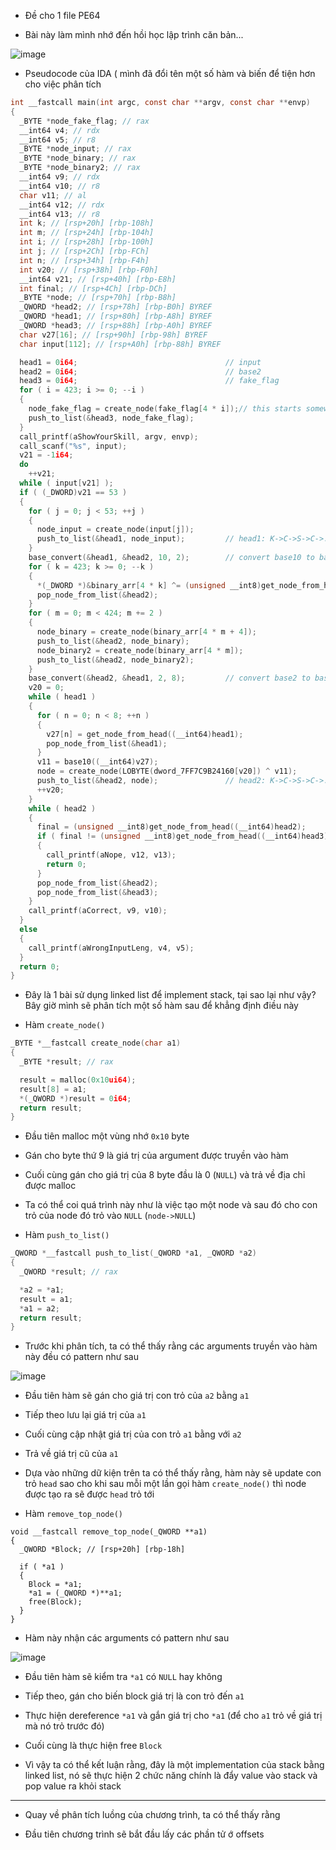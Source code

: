 - Đề cho 1 file PE64

- Bài này làm mình nhớ đến hồi học lập trình căn bản...

![image](https://github.com/user-attachments/assets/ed0f09fb-bf4a-4059-bbf6-3439463044fb)


- Pseudocode của IDA ( mình đã đổi tên một số hàm và biến để tiện hơn cho việc phân tích

```C
int __fastcall main(int argc, const char **argv, const char **envp)
{
  _BYTE *node_fake_flag; // rax
  __int64 v4; // rdx
  __int64 v5; // r8
  _BYTE *node_input; // rax
  _BYTE *node_binary; // rax
  _BYTE *node_binary2; // rax
  __int64 v9; // rdx
  __int64 v10; // r8
  char v11; // al
  __int64 v12; // rdx
  __int64 v13; // r8
  int k; // [rsp+20h] [rbp-108h]
  int m; // [rsp+24h] [rbp-104h]
  int i; // [rsp+28h] [rbp-100h]
  int j; // [rsp+2Ch] [rbp-FCh]
  int n; // [rsp+34h] [rbp-F4h]
  int v20; // [rsp+38h] [rbp-F0h]
  __int64 v21; // [rsp+40h] [rbp-E8h]
  int final; // [rsp+4Ch] [rbp-DCh]
  _BYTE *node; // [rsp+70h] [rbp-B8h]
  _QWORD *head2; // [rsp+78h] [rbp-B0h] BYREF
  _QWORD *head1; // [rsp+80h] [rbp-A8h] BYREF
  _QWORD *head3; // [rsp+88h] [rbp-A0h] BYREF
  char v27[16]; // [rsp+90h] [rbp-98h] BYREF
  char input[112]; // [rsp+A0h] [rbp-88h] BYREF

  head1 = 0i64;                                 // input
  head2 = 0i64;                                 // base2
  head3 = 0i64;                                 // fake_flag
  for ( i = 423; i >= 0; --i )
  {
    node_fake_flag = create_node(fake_flag[4 * i]);// this starts somewhere in the binary arr
    push_to_list(&head3, node_fake_flag);
  }
  call_printf(aShowYourSkill, argv, envp);
  call_scanf("%s", input);
  v21 = -1i64;
  do
    ++v21;
  while ( input[v21] );
  if ( (_DWORD)v21 == 53 )
  {
    for ( j = 0; j < 53; ++j )
    {
      node_input = create_node(input[j]);
      push_to_list(&head1, node_input);         // head1: K->C->S->C->...->NULL
    }
    base_convert(&head1, &head2, 10, 2);        // convert base10 to base 2, results push to head2:bin(})->....
    for ( k = 423; k >= 0; --k )
    {
      *(_DWORD *)&binary_arr[4 * k] ^= (unsigned __int8)get_node_from_head((__int64)head2);
      pop_node_from_list(&head2);
    }
    for ( m = 0; m < 424; m += 2 )
    {
      node_binary = create_node(binary_arr[4 * m + 4]);
      push_to_list(&head2, node_binary);
      node_binary2 = create_node(binary_arr[4 * m]);
      push_to_list(&head2, node_binary2);
    }
    base_convert(&head2, &head1, 2, 8);         // convert base2 to base10 then to base 8
    v20 = 0;
    while ( head1 )
    {
      for ( n = 0; n < 8; ++n )
      {
        v27[n] = get_node_from_head((__int64)head1);
        pop_node_from_list(&head1);
      }
      v11 = base10((__int64)v27);
      node = create_node(LOBYTE(dword_7FF7C9B24160[v20]) ^ v11);
      push_to_list(&head2, node);               // head2: K->C->S->C->......
      ++v20;
    }
    while ( head2 )
    {
      final = (unsigned __int8)get_node_from_head((__int64)head2);
      if ( final != (unsigned __int8)get_node_from_head((__int64)head3) )
      {
        call_printf(aNope, v12, v13);
        return 0;
      }
      pop_node_from_list(&head2);
      pop_node_from_list(&head3);
    }
    call_printf(aCorrect, v9, v10);
  }
  else
  {
    call_printf(aWrongInputLeng, v4, v5);
  }
  return 0;
}
```
- Đây là 1 bài sử dụng linked list để implement stack, tại sao lại như vậy? Bây giờ mình sẽ phân tích một số hàm sau để khẳng định điều này

- Hàm `create_node()`
```C
_BYTE *__fastcall create_node(char a1)
{
  _BYTE *result; // rax

  result = malloc(0x10ui64);
  result[8] = a1;
  *(_QWORD *)result = 0i64;
  return result;
}
```
- Đầu tiên malloc một vùng nhớ `0x10` byte

- Gán cho byte thứ 9 là giá trị của argument được truyền vào hàm

- Cuối cùng gán cho giá trị của 8 byte đầu là 0 (`NULL`) và trả về địa chỉ được malloc

- Ta có thể coi quá trình này như là việc tạo một node và sau đó cho con trỏ của node đó trỏ vào `NULL` (`node->NULL`)

- Hàm `push_to_list()`
```C
_QWORD *__fastcall push_to_list(_QWORD *a1, _QWORD *a2)
{
  _QWORD *result; // rax

  *a2 = *a1;
  result = a1;
  *a1 = a2;
  return result;
}
```
- Trước khi phân tích, ta có thể thấy rằng các arguments truyền vào hàm này đều có pattern như sau


![image](https://github.com/user-attachments/assets/93743e3f-33e9-4b5d-8445-e9aa5be46704)


- Đầu tiên hàm sẽ gán cho giá trị con trỏ của `a2` bằng `a1`

- Tiếp theo lưu lại giá trị của `a1`

- Cuối cùng cập nhật giá trị của con trỏ `a1` bằng với `a2`

- Trả về giá trị cũ của `a1`

- Dựa vào những dữ kiện trên ta có thể thấy rằng, hàm này sẽ update con trỏ `head` sao cho khi sau mỗi một lần gọi hàm `create_node()` thì node được tạo ra sẽ được `head` trỏ tới

- Hàm `remove_top_node()`
```
void __fastcall remove_top_node(_QWORD **a1)
{
  _QWORD *Block; // [rsp+20h] [rbp-18h]

  if ( *a1 )
  {
    Block = *a1;
    *a1 = (_QWORD *)**a1;
    free(Block);
  }
}
```
- Hàm này nhận các arguments có pattern như sau

![image](https://github.com/user-attachments/assets/5cf5908c-9ba1-46cf-b7c4-cec534841205)

- Đầu tiên hàm sẽ kiểm tra `*a1` có `NULL` hay không

- Tiếp theo, gán cho biến block giá trị là con trỏ đến `a1`

- Thực hiện dereference `*a1` và gắn giá trị cho `*a1` (để cho `a1` trỏ về giá trị mà nó trỏ trước đó)

- Cuối cùng là thực hiện free `Block`

- Vì vậy ta có thể kết luận rằng, đây là một implementation của stack bằng linked list, nó sẽ thực hiện 2 chức năng chính là đẩy value vào stack và pop value ra khỏi stack

------------------------------------------------------------------------------------------------------------------------------
- Quay về phân tích luồng của chương trình, ta có thể thấy rằng

- Đầu tiên chương trình sẽ bắt đầu lấy các phần tử ớ offsets 





